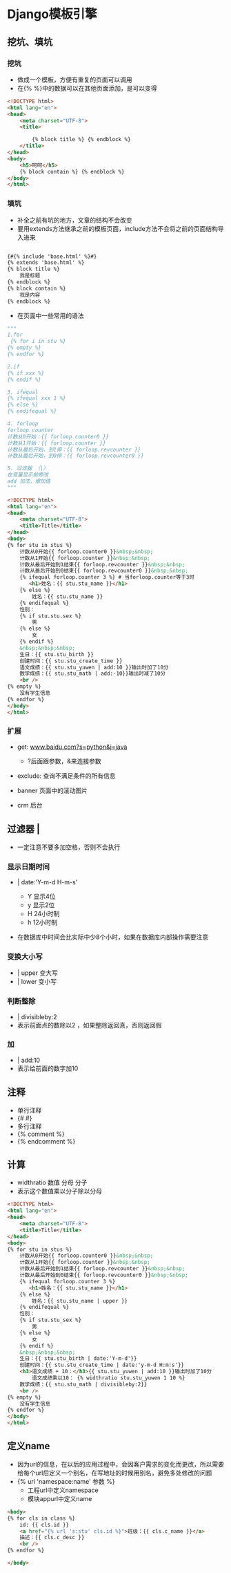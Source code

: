 
# Django模板引擎

## 挖坑、填坑

### 挖坑
- 做成一个模板，方便有重复的页面可以调用
- 在{% %}中的数据可以在其他页面添加，是可以变得

```HTML
<!DOCTYPE html>
<html lang="en">
<head>
    <meta charset="UTF-8">
    <title>

        {% block title %} {% endblock %}
    </title>
</head>
<body>
    <h5>呵呵</h5>
    {% block contain %} {% endblock %}
</body>
</html>
```

### 填坑
- 补全之前有坑的地方，文章的结构不会改变
- 要用extends方法继承之前的模板页面，include方法不会将之前的页面结构导入进来

```HTML

{#{% include 'base.html' %}#}
{% extends 'base.html' %}
{% block title %}
    我是标题
{% endblock %}
{% block contain %}
    我是内容
{% endblock %}
```

- 在页面中一些常用的语法


```python
"""
1.for
 {% for i in stu %}
{% empty %}
{% endfor %}

2.if
{% if xxx %}
{% endif %}

3. ifequal
{% ifequal xxx 1 %}
{% else %}
{% endifequal %}

4. forloop
forloop.counter
计数从0开始：{{ forloop.counter0 }} 
计数从1开始：{{ forloop.counter }}
计数从最后开始，到1停：{{ forloop.revcounter }} 
计数从最后开始，到0停：{{ forloop.revcounter0 }} 

5. 过滤器 （|）
在变量显示前修改
add 加法，增加值
"""

```

```HTML
<!DOCTYPE html>
<html lang="en">
<head>
    <meta charset="UTF-8">
    <title>Title</title>
</head>
<body>
{% for stu in stus %}
    计数从0开始{{ forloop.counter0 }}&nbsp;&nbsp;
    计数从1开始{{ forloop.counter }}&nbsp;&nbsp;
    计数从最后开始到1结束{{ forloop.revcounter }}&nbsp;&nbsp;
    计数从最后开始到0结束{{ forloop.revcounter0 }}&nbsp;&nbsp;
    {% ifequal forloop.counter 3 %} # 当forloop.counter等于3时
       <h1>姓名：{{ stu.stu_name }}</h1>
    {% else %}
        姓名：{{ stu.stu_name }}
    {% endifequal %}
    性别：
    {% if stu.stu.sex %}
        男
    {% else %}
        女
    {% endif %}
    &nbsp;&nbsp;&nbsp;
    生日：{{ stu.stu_birth }}
    创建时间：{{ stu.stu_create_time }}
    语文成绩：{{ stu.stu_yuwen | add:10 }}输出时加了10分
    数学成绩：{{ stu.stu_math | add:-10}}输出时减了10分
    <br />
{% empty %}
    没有学生信息
{% endfor %}
</body>
</html>
```

### 扩展
- get: www.baidu.com?s=python&j=java
    - ?后面跟参数，&来连接参数
- exclude: 查询不满足条件的所有信息

- banner 页面中的滚动图片
- crm 后台

## 过滤器  |
- 一定注意不要多加空格，否则不会执行

### 显示日期时间
- | date:'Y-m-d H-m-s'
    - Y 显示4位
    - y 显示2位
    - H 24小时制
    - h 12小时制
    
- 在数据库中时间会比实际中少8个小时，如果在数据库内部操作需要注意

### 变换大小写
- | upper 变大写
- | lower 变小写

### 判断整除
- | divisibleby:2 
- 表示前面点的数除以2 ，如果整除返回真，否则返回假

### 加
- | add:10
- 表示给前面的数字加10

## 注释
- 单行注释
- {# #}
- 多行注释
- {% comment %}
- {% endcomment %}
   
   
## 计算
- widthratio 数值 分母 分子
- 表示这个数值乘以分子除以分母
   

```HTML
<!DOCTYPE html>
<html lang="en">
<head>
    <meta charset="UTF-8">
    <title>Title</title>
</head>
<body>
{% for stu in stus %}
    计数从0开始{{ forloop.counter0 }}&nbsp;&nbsp;
    计数从1开始{{ forloop.counter }}&nbsp;&nbsp;
    计数从最后开始到1结束{{ forloop.revcounter }}&nbsp;&nbsp;
    计数从最后开始到0结束{{ forloop.revcounter0 }}&nbsp;&nbsp;
    {% ifequal forloop.counter 3 %}
       <h1>姓名：{{ stu.stu_name }}</h1>
    {% else %}
        姓名：{{ stu.stu_name | upper }}
    {% endifequal %}
    性别：
    {% if stu.stu_sex %}
        男
    {% else %}
        女
    {% endif %}
    &nbsp;&nbsp;&nbsp;
    生日：{{ stu.stu_birth | date:'Y-m-d'}}
    创建时间：{{ stu.stu_create_time | date:'y-m-d H:m:s'}}
    <h3>语文成绩 + 10：</h3>{{ stu.stu_yuwen | add:10 }}输出时加了10分
        语文成绩乘以10： {% widthratio stu.stu_yuwen 1 10 %}
    数学成绩：{{ stu.stu_math | divisibleby:2}}
    <br />
{% empty %}
    没有学生信息
{% endfor %}
</body>
</html>
```

## 定义name
- 因为url的信息，在以后的应用过程中，会因客户需求的变化而更改，所以需要给每个url后定义一个别名，在写地址的时候用别名，避免多处修改的问题
- {% url 'namespace:name' 参数 %}
    - 工程url中定义namespace
    - 模块appurl中定义name

```HTML
<body>
{% for cls in class %}
    id: {{ cls.id }}
    <a href="{% url 's:stu' cls.id %}">班级：{{ cls.c_name }}</a>
    描述：{{ cls.c_desc }}
    <br />
{% endfor %}

</body>
```
